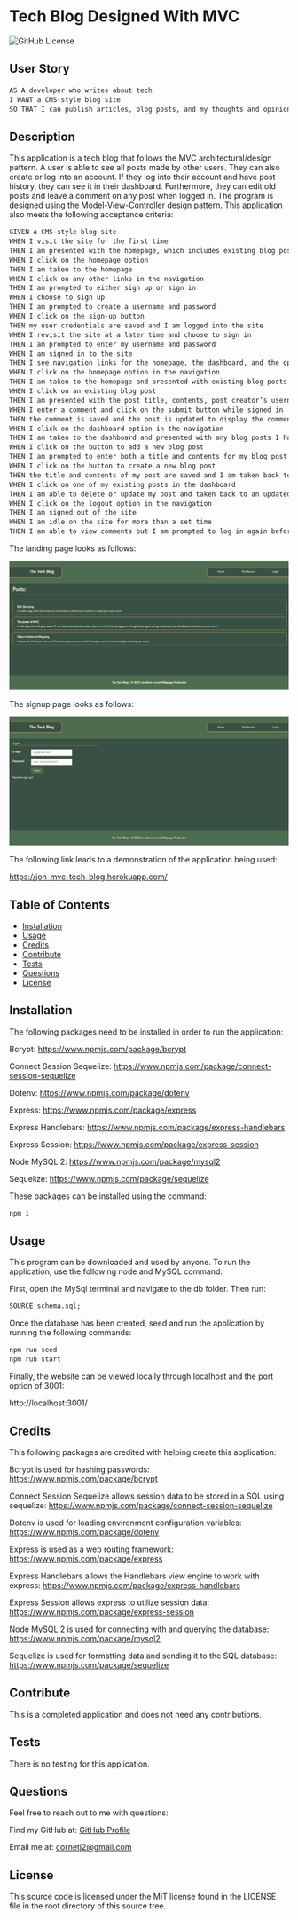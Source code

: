 # Tech Blog Designed With MVC

![GitHub License](https://img.shields.io/badge/License-MIT-green?style=plastic)

## User Story

```md
AS A developer who writes about tech
I WANT a CMS-style blog site
SO THAT I can publish articles, blog posts, and my thoughts and opinions
```

## Description

This application is a tech blog that follows the MVC architectural/design pattern. A user is able to see all posts made by other users. They can also create or log into an account. If they log into their account and have post history, they can see it in their dashboard. Furthermore, they can edit old posts and leave a comment on any post when logged in. The program is designed using the Model-View-Controller design pattern. This application also meets the following acceptance criteria:

```md
GIVEN a CMS-style blog site
WHEN I visit the site for the first time
THEN I am presented with the homepage, which includes existing blog posts if any have been posted; navigation links for the homepage and the dashboard; and the option to log in
WHEN I click on the homepage option
THEN I am taken to the homepage
WHEN I click on any other links in the navigation
THEN I am prompted to either sign up or sign in
WHEN I choose to sign up
THEN I am prompted to create a username and password
WHEN I click on the sign-up button
THEN my user credentials are saved and I am logged into the site
WHEN I revisit the site at a later time and choose to sign in
THEN I am prompted to enter my username and password
WHEN I am signed in to the site
THEN I see navigation links for the homepage, the dashboard, and the option to log out
WHEN I click on the homepage option in the navigation
THEN I am taken to the homepage and presented with existing blog posts that include the post title and the date created
WHEN I click on an existing blog post
THEN I am presented with the post title, contents, post creator’s username, and date created for that post and have the option to leave a comment
WHEN I enter a comment and click on the submit button while signed in
THEN the comment is saved and the post is updated to display the comment, the comment creator’s username, and the date created
WHEN I click on the dashboard option in the navigation
THEN I am taken to the dashboard and presented with any blog posts I have already created and the option to add a new blog post
WHEN I click on the button to add a new blog post
THEN I am prompted to enter both a title and contents for my blog post
WHEN I click on the button to create a new blog post
THEN the title and contents of my post are saved and I am taken back to an updated dashboard with my new blog post
WHEN I click on one of my existing posts in the dashboard
THEN I am able to delete or update my post and taken back to an updated dashboard
WHEN I click on the logout option in the navigation
THEN I am signed out of the site
WHEN I am idle on the site for more than a set time
THEN I am able to view comments but I am prompted to log in again before I can add, update, or delete comments
```

The landing page looks as follows:

![landing-page-example](./assets/images/landing-page.png)

The signup page looks as follows:

![login-page-example](./assets/images/login-page.png)

The following link leads to a demonstration of the application being used:

https://jon-mvc-tech-blog.herokuapp.com/

## Table of Contents

- [Installation](#installation)
- [Usage](#usage)
- [Credits](#credits)
- [Contribute](#contribute)
- [Tests](#tests)
- [Questions](#questions)
- [License](#license)

## Installation

The following packages need to be installed in order to run the application:

Bcrypt: https://www.npmjs.com/package/bcrypt

Connect Session Sequelize: https://www.npmjs.com/package/connect-session-sequelize

Dotenv: https://www.npmjs.com/package/dotenv

Express: https://www.npmjs.com/package/express

Express Handlebars: https://www.npmjs.com/package/express-handlebars

Express Session: https://www.npmjs.com/package/express-session 

Node MySQL 2: https://www.npmjs.com/package/mysql2

Sequelize: https://www.npmjs.com/package/sequelize

These packages can be installed using the command:

```md
npm i
```

## Usage

This program can be downloaded and used by anyone. To run the application, use the following node and MySQL command:

First, open the MySql terminal and navigate to the db folder. Then run:

```md
SOURCE schema.sql;
```

Once the database has been created, seed and run the application by running the following commands:

```md
npm run seed
npm run start
```

Finally, the website can be viewed locally through localhost and the port option of 3001:

http://localhost:3001/

## Credits

This following packages are credited with helping create this application:

Bcrypt is used for hashing passwords: https://www.npmjs.com/package/bcrypt

Connect Session Sequelize allows session data to be stored in a SQL using sequelize: https://www.npmjs.com/package/connect-session-sequelize

Dotenv is used for loading environment configuration variables: https://www.npmjs.com/package/dotenv

Express is used as a web routing framework: https://www.npmjs.com/package/express

Express Handlebars allows the Handlebars view engine to work with express: https://www.npmjs.com/package/express-handlebars

Express Session allows express to utilize session data: https://www.npmjs.com/package/express-session 

Node MySQL 2 is used for connecting with and querying the database: https://www.npmjs.com/package/mysql2

Sequelize is used for formatting data and sending it to the SQL database: https://www.npmjs.com/package/sequelize

## Contribute

This is a completed application and does not need any contributions.

## Tests

There is no testing for this application.

## Questions

Feel free to reach out to me with questions:

Find my GitHub at: [GitHub Profile](https://github.com/cornetj13)

Email me at: cornetj2@gmail.com

## License

This source code is licensed under the MIT license found in the LICENSE file in the root directory of this source tree.